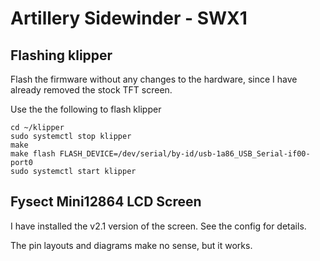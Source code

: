# Artillery Sidewinder - SWX1

## Flashing klipper

Flash the firmware without any changes to the hardware, since I have already removed the stock TFT screen.

Use the the following to flash klipper 

```shell
cd ~/klipper
sudo systemctl stop klipper
make
make flash FLASH_DEVICE=/dev/serial/by-id/usb-1a86_USB_Serial-if00-port0
sudo systemctl start klipper
```

## Fysect Mini12864 LCD Screen

I have installed the v2.1 version of the screen. See the config for details.

The pin layouts and diagrams make no sense, but it works.